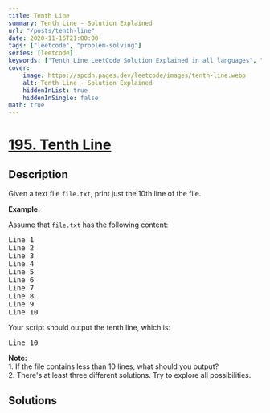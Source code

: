 ```yaml
---
title: Tenth Line
summary: Tenth Line - Solution Explained
url: "/posts/tenth-line"
date: 2020-11-16T21:00:00
tags: ["leetcode", "problem-solving"]
series: [leetcode]
keywords: ["Tenth Line LeetCode Solution Explained in all languages", "195", "leetcode question 195", "Tenth Line", "LeetCode", "leetcode solution in Python3 C++ Java Go PHP Ruby Swift TypeScript Rust C# JavaScript C", "GeeksforGeeks", "InterviewBit", "Coding Ninjas", "HackerRank", "HackerEarth", "CodeChef", "TopCoder", "AlgoExpert", "freeCodeCamp", "Codeforces", "GitHub", "AtCoder", "Samir Paul"]
cover:
    image: https://spcdn.pages.dev/leetcode/images/tenth-line.webp
    alt: Tenth Line - Solution Explained
    hiddenInList: true
    hiddenInSingle: false
math: true
---
```



# [195. Tenth Line](https://leetcode.com/problems/tenth-line)


## Description

<p>Given a text file&nbsp;<code>file.txt</code>, print&nbsp;just the 10th line of the&nbsp;file.</p>

<p><strong class="example">Example:</strong></p>

<p>Assume that <code>file.txt</code> has the following content:</p>

<pre>
Line 1
Line 2
Line 3
Line 4
Line 5
Line 6
Line 7
Line 8
Line 9
Line 10
</pre>

<p>Your script should output the tenth line, which is:</p>

<pre>
Line 10
</pre>

<div class="spoilers"><b>Note:</b><br />
1. If the file contains less than 10 lines, what should you output?<br />
2. There&#39;s at least three different solutions. Try to explore all possibilities.</div>

## Solutions

<!-- end -->
